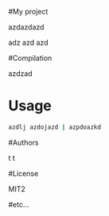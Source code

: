#My project

azdazdazd

adz
azd
azd

#Compilation

azdzad

# Usage

```bash
azdlj azdojazd | azpdoazkd
```

#Authors

t
t

#License

MIT2

#etc...
